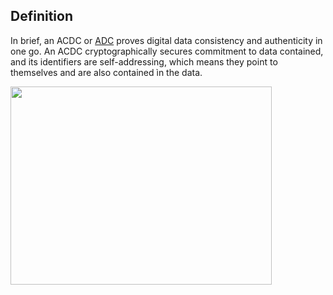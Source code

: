 ## Definition

In brief, an ACDC or [ADC](authentic-data-container.md) proves digital data consistency and authenticity in one go. An ACDC cryptographically secures commitment to data contained, and its identifiers are self-addressing, which means they point to themselves and are also contained ìn the data.

<img src="https://hackmd.io/_uploads/HJDwDAUsq.png" width="418" height="317"/>
